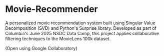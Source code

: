 # Movie-Recommender
A personalized movie recommendation system built using Singular Value Decomposition (SVD) and Python's Surprise library. Developed as part of Columbia's June 2025 NSDC Data Camp, this project applies collaborative filtering techniques to the MovieLens 100k dataset.

(Open using Google Collaboratory)

